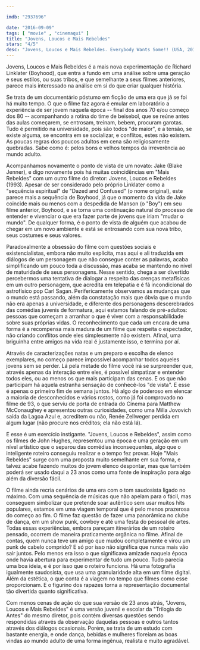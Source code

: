 ```yaml
---

imdb: "2937696"

date: "2016-09-09"
tags: [ "movie" , "cinemaqui" ]
title: "Jovens, Loucos e Mais Rebeldes"
stars: "4/5"
desc: "Jovens, Loucos e Mais Rebeldes. Everybody Wants Some!! (USA, 2016). Dirigido por Richard Linklater. Escrito por Richard Linklater. Com Blake Jenner, Juston Street, Ryan Guzman, Tyler Hoechlin, Wyatt Russell, Glen Powell, Temple Baker, J. Quinton Johnson, Will Brittain."
---
```

Jovens, Loucos e Mais Rebeldes é a mais nova experimentação de Richard Linklater (Boyhood), que entra a fundo em uma análise sobre uma geração e seus estilos, ou suas tribos, e que semelhante a seus filmes anteriores, parece mais interessado na análise em si do que criar qualquer história.

Se trata de um documentário póstumo em ficção de uma era que já se foi há muito tempo. O que o filme faz agora é emular em laboratório a experiência de ser jovem naquela época -- final dos anos 70 e/ou começo dos 80 -- acompanhando a rotina do time de beisebol, que se reúne antes das aulas começarem, se entrosam, treinam, bebem, procuram garotas. Tudo é permitido na universidade, pois são todos "de maior", e a tensão, se existe alguma, se encontra em se socializar, e conflitos, estes não existem. As poucas regras dos poucos adultos em cena são religiosamente quebradas. Sabe como é: pelos bons e velhos tempos da irreverência ao mundo adulto.

Acompanhamos novamente o ponto de vista de um novato: Jake (Blake Jenner), e digo novamente pois há muitas coincidências em "Mais Rebeldes" com um outro filme do diretor: Jovens, Loucos e Rebeldes (1993). Apesar de ser considerado pelo próprio Linklater como a "sequência espiritual" de "Dazed and Confused" (o nome original), este parece mais a sequência de Boyhood, já que o momento da vida de Jake coincide mais ou menos com a despedida de Manson (o "Boy") em seu filme anterior, Boyhood, e se torna uma continuação natural do processo de entender e vivenciar o que era fazer parte de jovens que iriam "mudar o mundo". De qualquer forma, é o ponto de vista de alguém que acabou de chegar em um novo ambiente e está se entrosando com sua nova tribo, seus costumes e seus valores.

Paradoxalmente a obsessão do filme com questões sociais e existencialistas, embora não muito explícita, mas aqui e ali traduzida em diálogos de um personagem que não consegue conter as palavras, acaba simplificando um pouco toda a discussão, mas acaba se mantendo no nível de maturidade de seus personagens. Nesse sentido, chega a ser divertido percebermos uma tentativa de dialogar a respeito das crenças metafísicas em um outro personagem, que acredita em telepatia e é fã incondicional do astrofísico pop Carl Sagan. Perifericamente observamos as mudanças que o mundo está passando, além da constatação mais que óbvia que o mundo não era apenas a universidade, e diferente dos personagens descerebrados das comédias juvenis de formatura, aqui estamos falando de pré-adultos: pessoas que começam a arranhar o que é viver com a responsabilidade sobre suas próprias vidas. O reconhecimento que cada um encara de uma forma é a recompensa mais madura de um filme que respeita o espectador, não criando conflitos onde eles simplesmente não existem. Afinal, uma briguinha entre amigos na vida real é justamente isso, e termina por aí.

Através de caracterizações natas e um preparo e escolha de elenco exemplares, no começo parece impossível acompanhar todos aqueles jovens sem se perder. Lá pela metade do filme você irá se surpreender que, através apenas da interação entre eles, é possível simpatizar e entender todos eles, ou ao menos os que mais participam das cenas. E os que não participam há aquela estranha sensação de conhecê-los "de vista". E esse é apenas o primeiro fim de semana juntos. Há algo de poderoso em elencar a maioria de desconhecidos e vários rostos, como já foi comprovado no filme de 93, o que serviu de porta de entrada do Cinema para Matthew McConaughey e apresentou outras curiosidades, como uma Milla Jovovich saída da Lagoa Azul e, acreditem ou não, Renée Zellweger perdida em algum lugar (não procure nos créditos; ela não está lá).

E esse é um exercício instigante. "Jovens, Loucos e Rebeldes", assim como os filmes de John Hughes, representou uma época e uma geração em um nível artístico que o separou das comédias inconsequentes, algo que o inteligente roteiro conseguiu realizar e o tempo fez provar. Hoje "Mais Rebeldes" surge com uma proposta muito semelhante em sua forma, e talvez acabe fazendo muitos do jovem elenco despontar, mas que também poderá ser usado daqui a 23 anos como uma fonte de inspiração para algo além da diversão fácil.

O filme ainda recria cenários de uma era com o tom saudosista ligado no máximo. Com uma sequência de músicas que não apelam para o fácil, mas conseguem simbolizar que pretende soar autêntico sem usar muitos hits populares, estamos em uma viagem temporal que é pelo menos prazerosa do começo ao fim. O filme faz questão de fazer uma panorâmica no clube de dança, em um show punk, cowboy e até uma festa do pessoal de artes. Todas essas experiências, embora pareçam itinerários de um roteiro pensado, ocorrem de maneira praticamente orgânica no filme. Afinal de contas, quem nunca teve um amigo que mudou completamente e virou um punk de cabelo comprido? E só por isso não significa que nunca mais vão sair juntos. Pelo menos era isso o que significava amizade naquela época onde havia abertura para experimentar de tudo um pouco. Tudo parecia uma boa ideia, e é por isso que o roteiro funciona. Há uma fotografia igualmente saudosista, que usa uma granularidade alta em um filme digital. Além da estética, o que conta é a viagem no tempo que filmes como esse proporcionam. E o figurino dos rapazes torna a representação documental tão divertida quanto significativa.

Com menos cenas de ação do que sua versão de 23 anos atrás, "Jovens, Loucos e Mais Rebeldes" é uma versão juvenil e escolar da "Trilogia do Antes" do mesmo diretor, pois contém diversas questões sendo respondidas através da observação daquelas pessoas e outros tantos através dos diálogos ocasionais. Porém, se trata de um estudo com bastante energia, e onde dança, bebidas e mulheres floreiam as boas vindas ao mundo adulto de uma forma ingênua, realista e muito agradável.
